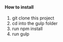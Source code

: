 #### How to install

1. git clone this project
2. cd into the gulp folder
3. run npm install
4. run gulp

